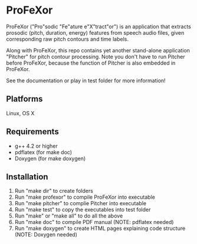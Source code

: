 ProFeXor
========

ProFeXor ("Pro"sodic "Fe"ature e"X"tract"or") is an application that extracts prosodic (pitch, duration, energy) features from speech audio files, given corresponding raw pitch contours and time labels.

Along with ProFeXor, this repo contains yet another stand-alone application "Pitcher" for pitch contour processing. Note you don't have to run Pitcher before ProFeXor, because the function of Pitcher is also embedded in ProFeXor.

See the documentation or play in test folder for more information!

Platforms
---------
Linux, OS X

Requirements
------------
- g++ 4.2 or higher
- pdflatex (for make doc)
- Doxygen (for make doxygen)

Installation
------------

1. Run "make dir" to create folders
2. Run "make profexor" to compile ProFeXor into executable
3. Run "make pitcher" to complie Pitcher into executable
4. Run "make test" to copy the executables into test folder
5. Run "make" or "make all" to do all the above
6. Run "make doc" to compile PDF manual (NOTE: pdflatex needed)
7. Run "make doxygen" to create HTML pages explaining code structure (NOTE: Doxygen needed)
